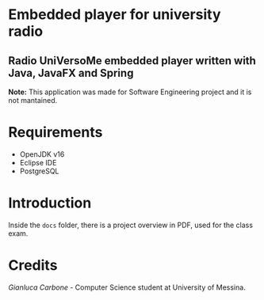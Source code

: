 Embedded player for university radio
====================================
Radio UniVersoMe embedded player written with Java, JavaFX and Spring
---------------------------------------------------------------------

**Note:** This application was made for Software Engineering project and it is not mantained.

# Requirements
* OpenJDK v16
* Eclipse IDE
* PostgreSQL

# Introduction
Inside the `docs` folder, there is a project overview in PDF, used for the class exam.

# Credits
_Gianluca Carbone_ - Computer Science student at University of Messina.
